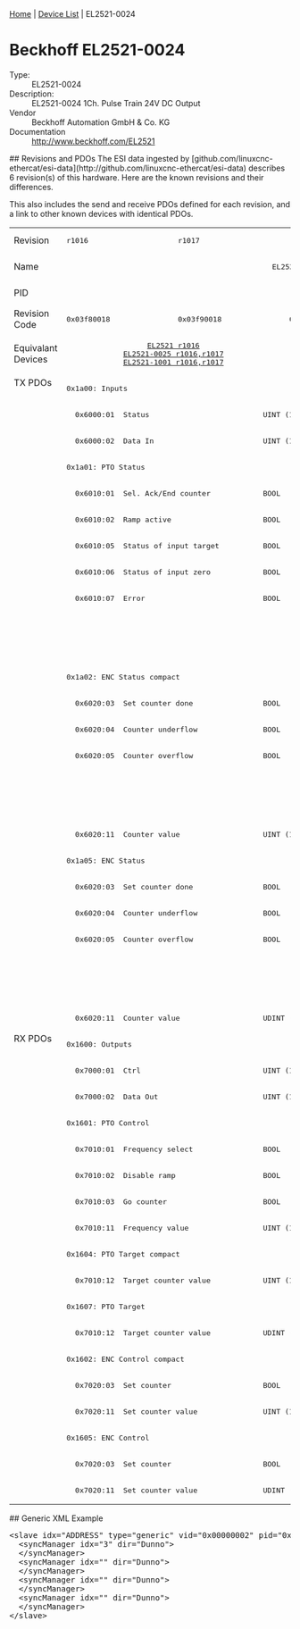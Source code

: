 <div class="nav"><a href="/esi-data">Home</a> | <a href="/esi-data/devices">Device List</a> | EL2521-0024</div>

#  Beckhoff EL2521-0024

<dl>
  <dt>Type:</dt><dd>EL2521-0024</dd>
  <dt>Description:</dt><dd>EL2521-0024 1Ch. Pulse Train 24V DC Output</dd>
  <dt>Vendor</dt><dd>Beckhoff Automation GmbH & Co. KG</dd>
  <dt>Documentation</dt><dd><a href="http://www.beckhoff.com/EL2521">http://www.beckhoff.com/EL2521</a></dd>
</dl>
## Revisions and PDOs
The ESI data ingested by [github.com/linuxcnc-ethercat/esi-data](http://github.com/linuxcnc-ethercat/esi-data) describes 6 revision(s) of this hardware.  Here are the known revisions and their differences.

This also includes the send and receive PDOs defined for each revision, and a link to other known devices with identical PDOs.

<table>
<tr >
<td class="first">Revision</td>
<td ><pre>r1016</pre></td>
<td ><pre>r1017</pre></td>
<td ><pre>r1018</pre></td>
<td ><pre>r1019</pre></td>
<td ><pre>r1020</pre></td>
<td ><pre>r1021</pre></td>
</tr>
<tr >
<td class="first">Name</td>
<td  colspan=6 align="center"><pre>EL2521-0024 1Ch. Pulse Train 24V DC Output</pre></td>
</tr>
<tr >
<td class="first">PID</td>
<td  colspan=6 align="center"><pre>0x09d93052</pre></td>
</tr>
<tr >
<td class="first">Revision Code</td>
<td ><pre>0x03f80018</pre></td>
<td ><pre>0x03f90018</pre></td>
<td ><pre>0x03fa0018</pre></td>
<td ><pre>0x03fb0018</pre></td>
<td ><pre>0x03fc0018</pre></td>
<td ><pre>0x03fd0018</pre></td>
</tr>
<tr >
<td class="first">Equivalant Devices</td>
<td  colspan=2 align="center"><pre><a href="EL2521">EL2521 r1016</a><br/><a href="EL2521-0025">EL2521-0025 r1016,r1017</a><br/><a href="EL2521-1001">EL2521-1001 r1016,r1017</a></pre></td>
<td  colspan=3 align="center"><pre><a href="EL2521">EL2521 r1019,r1020,r1021</a><br/><a href="EL2521-0025">EL2521-0025 r1018,r1019,r1020</a><br/><a href="EL2521-1001">EL2521-1001 r1018,r1019,r1020</a></pre></td>
<td ><pre><a href="EL2521">EL2521 r1022</a><br/><a href="EL2521-0025">EL2521-0025 r1021</a></pre></td>
</tr>
<tr class="txpdo pdosection">
<td class="first" rowspan=25 valign=top>TX PDOs</td>
<td colspan=6 align="left"><pre>0x1a00: Inputs</pre></td>
<td></td>
</tr>
<tr class="txpdo">
<td  colspan=6 align="left"><pre>  0x6000:01  Status                          UINT (16 bits)</pre></td>
</tr>
<tr class="txpdo">
<td  colspan=6 align="left"><pre>  0x6000:02  Data In                         UINT (16 bits)</pre></td>
</tr>
<tr class="txpdo pdosection">
<td  colspan=6 align="left"><pre>0x1a01: PTO Status</pre></td>
</tr>
<tr class="txpdo">
<td  colspan=2 align="left"><pre>  0x6010:01  Sel. Ack/End counter            BOOL</pre></td>
<td  colspan=4 align="left"><pre>  0x6010:01  Status__Sel. Ack/End counter    BOOL</pre></td>
</tr>
<tr class="txpdo">
<td  colspan=2 align="left"><pre>  0x6010:02  Ramp active                     BOOL</pre></td>
<td  colspan=4 align="left"><pre>  0x6010:02  Status__Ramp active             BOOL</pre></td>
</tr>
<tr class="txpdo">
<td  colspan=2 align="left"><pre>  0x6010:05  Status of input target          BOOL</pre></td>
<td  colspan=4 align="left"><pre>  0x6010:05  Status__Status of input target  BOOL</pre></td>
</tr>
<tr class="txpdo">
<td  colspan=2 align="left"><pre>  0x6010:06  Status of input zero            BOOL</pre></td>
<td  colspan=4 align="left"><pre>  0x6010:06  Status__Status of input zero    BOOL</pre></td>
</tr>
<tr class="txpdo">
<td  colspan=2 align="left"><pre>  0x6010:07  Error                           BOOL</pre></td>
<td  colspan=4 align="left"><pre>  0x6010:07  Status__Error                   BOOL</pre></td>
</tr>
<tr class="txpdo">
<td  colspan=5 align="left"></td>
<td ><pre>  0x6010:0e  Status__Sync error              BOOL</pre></td>
</tr>
<tr class="txpdo">
<td  colspan=5 align="left"></td>
<td ><pre>  0x6010:10  Status__TxPDO Toggle            BOOL</pre></td>
</tr>
<tr class="txpdo pdosection">
<td  colspan=6 align="left"><pre>0x1a02: ENC Status compact</pre></td>
</tr>
<tr class="txpdo">
<td  colspan=2 align="left"><pre>  0x6020:03  Set counter done                BOOL</pre></td>
<td  colspan=4 align="left"><pre>  0x6020:03  Status__Set counter done        BOOL</pre></td>
</tr>
<tr class="txpdo">
<td  colspan=2 align="left"><pre>  0x6020:04  Counter underflow               BOOL</pre></td>
<td  colspan=4 align="left"><pre>  0x6020:04  Status__Counter underflow       BOOL</pre></td>
</tr>
<tr class="txpdo">
<td  colspan=2 align="left"><pre>  0x6020:05  Counter overflow                BOOL</pre></td>
<td  colspan=4 align="left"><pre>  0x6020:05  Status__Counter overflow        BOOL</pre></td>
</tr>
<tr class="txpdo">
<td  colspan=5 align="left"></td>
<td ><pre>  0x6020:0e  Status__Sync error              BOOL</pre></td>
</tr>
<tr class="txpdo">
<td  colspan=5 align="left"></td>
<td ><pre>  0x6020:10  Status__TxPDO Toggle            BOOL</pre></td>
</tr>
<tr class="txpdo">
<td  colspan=6 align="left"><pre>  0x6020:11  Counter value                   UINT (16 bits)</pre></td>
</tr>
<tr class="txpdo pdosection">
<td  colspan=6 align="left"><pre>0x1a05: ENC Status</pre></td>
</tr>
<tr class="txpdo">
<td  colspan=2 align="left"><pre>  0x6020:03  Set counter done                BOOL</pre></td>
<td  colspan=4 align="left"><pre>  0x6020:03  Status__Set counter done        BOOL</pre></td>
</tr>
<tr class="txpdo">
<td  colspan=2 align="left"><pre>  0x6020:04  Counter underflow               BOOL</pre></td>
<td  colspan=4 align="left"><pre>  0x6020:04  Status__Counter underflow       BOOL</pre></td>
</tr>
<tr class="txpdo">
<td  colspan=2 align="left"><pre>  0x6020:05  Counter overflow                BOOL</pre></td>
<td  colspan=4 align="left"><pre>  0x6020:05  Status__Counter overflow        BOOL</pre></td>
</tr>
<tr class="txpdo">
<td  colspan=5 align="left"></td>
<td ><pre>  0x6020:0e  Status__Sync error              BOOL</pre></td>
</tr>
<tr class="txpdo">
<td  colspan=5 align="left"></td>
<td ><pre>  0x6020:10  Status__TxPDO Toggle            BOOL</pre></td>
</tr>
<tr class="txpdo">
<td  colspan=6 align="left"><pre>  0x6020:11  Counter value                   UDINT (32 bits)</pre></td>
</tr>
<tr class="rxpdo pdosection">
<td class="first" rowspan=18 valign=top>RX PDOs</td>
<td colspan=6 align="left"><pre>0x1600: Outputs</pre></td>
<td></td>
</tr>
<tr class="rxpdo">
<td  colspan=6 align="left"><pre>  0x7000:01  Ctrl                            UINT (16 bits)</pre></td>
</tr>
<tr class="rxpdo">
<td  colspan=6 align="left"><pre>  0x7000:02  Data Out                        UINT (16 bits)</pre></td>
</tr>
<tr class="rxpdo pdosection">
<td  colspan=6 align="left"><pre>0x1601: PTO Control</pre></td>
</tr>
<tr class="rxpdo">
<td  colspan=2 align="left"><pre>  0x7010:01  Frequency select                BOOL</pre></td>
<td  colspan=4 align="left"><pre>  0x7010:01  Control__Frequency select       BOOL</pre></td>
</tr>
<tr class="rxpdo">
<td  colspan=2 align="left"><pre>  0x7010:02  Disable ramp                    BOOL</pre></td>
<td  colspan=4 align="left"><pre>  0x7010:02  Control__Disable ramp           BOOL</pre></td>
</tr>
<tr class="rxpdo">
<td  colspan=2 align="left"><pre>  0x7010:03  Go counter                      BOOL</pre></td>
<td  colspan=4 align="left"><pre>  0x7010:03  Control__Go counter             BOOL</pre></td>
</tr>
<tr class="rxpdo">
<td  colspan=6 align="left"><pre>  0x7010:11  Frequency value                 UINT (16 bits)</pre></td>
</tr>
<tr class="rxpdo pdosection">
<td  colspan=6 align="left"><pre>0x1604: PTO Target compact</pre></td>
</tr>
<tr class="rxpdo">
<td  colspan=6 align="left"><pre>  0x7010:12  Target counter value            UINT (16 bits)</pre></td>
</tr>
<tr class="rxpdo pdosection">
<td  colspan=6 align="left"><pre>0x1607: PTO Target</pre></td>
</tr>
<tr class="rxpdo">
<td  colspan=6 align="left"><pre>  0x7010:12  Target counter value            UDINT (32 bits)</pre></td>
</tr>
<tr class="rxpdo pdosection">
<td  colspan=6 align="left"><pre>0x1602: ENC Control compact</pre></td>
</tr>
<tr class="rxpdo">
<td  colspan=2 align="left"><pre>  0x7020:03  Set counter                     BOOL</pre></td>
<td  colspan=4 align="left"><pre>  0x7020:03  Control__Set counter            BOOL</pre></td>
</tr>
<tr class="rxpdo">
<td  colspan=6 align="left"><pre>  0x7020:11  Set counter value               UINT (16 bits)</pre></td>
</tr>
<tr class="rxpdo pdosection">
<td  colspan=6 align="left"><pre>0x1605: ENC Control</pre></td>
</tr>
<tr class="rxpdo">
<td  colspan=2 align="left"><pre>  0x7020:03  Set counter                     BOOL</pre></td>
<td  colspan=4 align="left"><pre>  0x7020:03  Control__Set counter            BOOL</pre></td>
</tr>
<tr class="rxpdo">
<td  colspan=6 align="left"><pre>  0x7020:11  Set counter value               UDINT (32 bits)</pre></td>
</tr>
</table>
## Generic XML Example
<pre class="xml">
&lt;slave idx="ADDRESS" type="generic" vid="0x00000002" pid="0x09d93052" configPdos="true"&gt;
  &lt;syncManager idx="3" dir="Dunno"&gt;
  &lt;/syncManager&gt;
  &lt;syncManager idx="" dir="Dunno"&gt;
  &lt;/syncManager&gt;
  &lt;syncManager idx="" dir="Dunno"&gt;
  &lt;/syncManager&gt;
  &lt;syncManager idx="" dir="Dunno"&gt;
  &lt;/syncManager&gt;
&lt;/slave&gt;
</pre>
